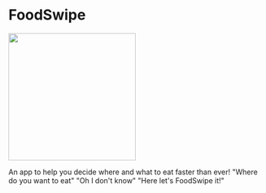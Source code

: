 # FoodSwipe

<img src="https://user-images.githubusercontent.com/22645563/180059355-1d1d0ce8-168e-41cb-a208-9ff4fc01a523.png" width="250" height="250">

An app to help you decide where and what to eat faster than ever! "Where do you want to eat" "Oh I don't know" "Here let's FoodSwipe it!"
